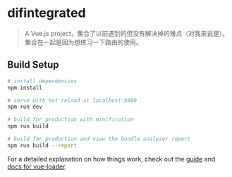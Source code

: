 # difintegrated

> A Vue.js project，集合了以前遇到的但没有解决掉的难点（对我来说是）。集合在一起是因为想练习一下路由的使用。

## Build Setup

``` bash
# install dependencies
npm install

# serve with hot reload at localhost:8080
npm run dev

# build for production with minification
npm run build

# build for production and view the bundle analyzer report
npm run build --report
```

For a detailed explanation on how things work, check out the [guide](http://vuejs-templates.github.io/webpack/) and [docs for vue-loader](http://vuejs.github.io/vue-loader).
